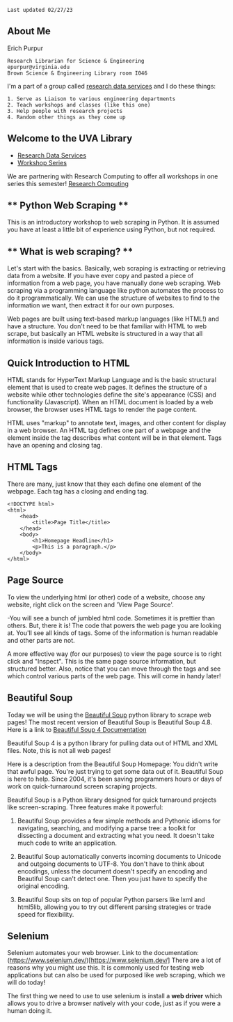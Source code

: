 ```
Last updated 02/27/23
```


## **About Me**


Erich Purpur

    Research Librarian for Science & Engineering
    epurpur@virginia.edu
    Brown Science & Engineering Library room I046


I'm a part of a group called [research data services](https://data.library.virginia.edu/) and I do these things:
    
    1. Serve as Liaison to various engineering departments
    2. Teach workshops and classes (like this one)
    3. Help people with research projects
    4. Random other things as they come up

## Welcome to the UVA Library
* [Research Data Services](https://data.library.virginia.edu/)
* [Workshop Series](https://data.library.virginia.edu/training/)


We are partnering with Research Computing to offer all workshops in one series this semester!
[Research Computing](https://www.rc.virginia.edu/)

## ** Python Web Scraping ** 
This is an introductory workshop to web scraping in Python. It is assumed you have at least a little bit of experience using Python, but not required. 

## ** What is web scraping? **
Let's start with the basics. Basically, web scraping is extracting or retrieving data from a website. If you have ever copy and pasted a piece of information from a web page, you have manually done web scraping. Web scraping via a programming language like python automates the process to do it programmatically. We can use the structure of websites to find to the information we want, then extract it for our own purposes. 

Web pages are built using text-based markup languages (like HTML!) and have a structure. You don't need to be that familiar with HTML to web scrape, but basically an HTML website is structured in a way that all information is inside various tags.

## Quick Introduction to HTML
HTML stands for HyperText Markup Language and is the basic structural element that is used to create web pages. It defines the structure of a website while other technologies define the site's appearance (CSS) and functionality (Javascript). When an HTML document is loaded by a web browser, the browser uses HTML tags to render the page content.

HTML uses "markup" to annotate text, images, and other content for display in a web browser. An HTML tag defines one part of a webpage and the element inside the tag describes what content will be in that element. Tags have an opening and closing tag.

## **HTML Tags**
There are many, just know that they each define one element of the webpage. Each tag has a closing and ending tag. 

    <!DOCTYPE html>
    <html>
        <head>
            <title>Page Title</title>
        </head>
        <body>
            <h1>Homepage Headline</h1>
            <p>This is a paragraph.</p>
        </body>
    </html>  

## **Page Source**
To view the underlying html (or other) code of a website, choose any website, right click on the screen and 'View Page Source'. 
    
-You will see a bunch of jumbled html code. Sometimes it is prettier than others. But, there it is! The code that powers the web page you are looking at. You'll see all kinds of tags. Some of the information is human readable and other parts are not. 

A more effective way (for our purposes) to view the page source is to right click and "Inspect". This is the same page source information, but structured better. Also, notice that you can move through the tags and see which control various parts of the web page. This will come in handy later!

## **Beautiful Soup**
Today we will be using the [Beautiful Soup](https://www.crummy.com/software/BeautifulSoup/) python library to scrape web pages! The most recent version of Beautiful Soup is Beautiful Soup 4.8. Here is a link to [Beautiful Soup 4 Documentation](https://www.crummy.com/software/BeautifulSoup/bs4/doc/)

Beautiful Soup 4 is a python library for pulling data out of HTML and XML files. Note, this is not all web pages!

Here is a description from the Beautiful Soup Homepage:
You didn't write that awful page. You're just trying to get some data out of it. Beautiful Soup is here to help. Since 2004, it's been saving programmers hours or days of work on quick-turnaround screen scraping projects.

Beautiful Soup is a Python library designed for quick turnaround projects like screen-scraping. Three features make it powerful:

1. Beautiful Soup provides a few simple methods and Pythonic idioms for navigating, searching, and modifying a parse tree: a toolkit for dissecting a document and extracting what you need. It doesn't take much code to write an application.

2. Beautiful Soup automatically converts incoming documents to Unicode and outgoing documents to UTF-8. You don't have to think about encodings, unless the document doesn't specify an encoding and Beautiful Soup can't detect one. Then you just have to specify the original encoding.

3. Beautiful Soup sits on top of popular Python parsers like lxml and html5lib, allowing you to try out different parsing strategies or trade speed for flexibility.


## **Selenium**

Selenium automates your web browser. Link to the documentation: (https://www.selenium.dev/)[https://www.selenium.dev/]
There are a lot of reasons why you might use this. It is commonly used for testing web applications but can also be used for purposed like web scraping, which we will do today!

The first thing we need to use to use selenium is install a **web driver** which allows you to drive a browser natively with your code, just as if you were a human doing it. 




